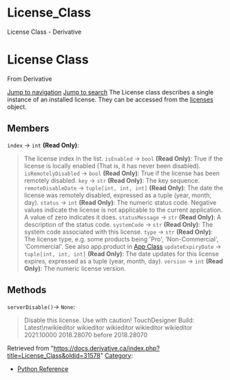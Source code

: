 

# License_Class

License Class - Derivative




# License Class
From Derivative

[Jump to navigation](#mw-head)
[Jump to search](#searchInput)
The License class describes a single instance of an installed license. They can be accessed from the [licenses](Licenses_Class.html "Licenses Class") object.
  

## Members
`index` → `int` **(Read Only)**:
> The license index in the list.
`isEnabled` → `bool` **(Read Only)**:
> True if the license is locally enabled (That is, it has never been disabled).
`isRemotelyDisabled` → `bool` **(Read Only)**:
> True if the license has been remotely disabled.
`key` → `str` **(Read Only)**:
> The key sequence.
`remoteDisableDate` → `tuple[int, int, int]` **(Read Only)**:
> The date the license was remotely disabled, expressed as a tuple (year, month, day).
`status` → `int` **(Read Only)**:
> The numeric status code. Negative values indicate the license is not applicable to the current application. A value of zero indicates it does.
`statusMessage` → `str` **(Read Only)**:
> A description of the status code.
`systemCode` → `str` **(Read Only)**:
> The system code associated with this license.
`type` → `str` **(Read Only)**:
> The license type, e.g. some products being 'Pro', 'Non-Commercial', 'Commercial'. See also app.product in [App Class](App_Class.html "App Class")
`updateExpiryDate` → `tuple[int, int, int]` **(Read Only)**:
> The date updates for this license expires, expressed as a tuple (year, month, day).
`version` → `int` **(Read Only)**:
> The numeric license version.
## Methods
`serverDisable()`→ `None`:
> Disable this license. Use with caution!
TouchDesigner Build: 
Latest\nwikieditor
wikieditor
wikieditor
wikieditor
wikieditor
2021.10000
2018.28070
before 2018.28070

Retrieved from "<https://docs.derivative.ca/index.php?title=License_Class&oldid=31578>"
[Category](Special_Categories.html "Special:Categories"):
* [Python Reference](Category_Python_Reference.html "Category:Python Reference")